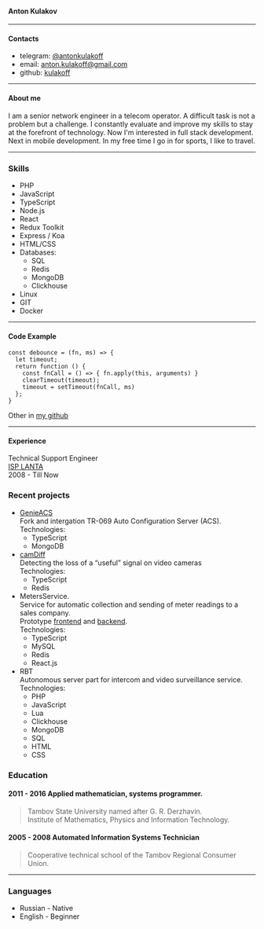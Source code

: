 #### Anton Kulakov
___
#### __Contacts__
- telegram: [@antonkulakoff](https://t.me/antonkulakoff)
- email: [anton.kulakoff@gmail.com](mailto:anton.kulakoff@gmail.com)
- github: [kulakoff](https://github.com/kulakoff)
---
#### About me
I am a senior network engineer in a telecom operator. A difficult task is not a problem but a challenge. I constantly evaluate and improve my skills to stay at the forefront of technology. Now I'm interested in full stack development. Next in mobile development.
In my free time I go in for sports, I like to travel.
___
### Skills
* PHP
* JavaScript
* TypeScript
* Node.js
* React
* Redux Toolkit
* Express / Koa
* HTML/CSS
* Databases:
  * SQL
  * Redis
  * MongoDB
  * Clickhouse
* Linux
* GIT
* Docker
___
#### Code Example
```
const debounce = (fn, ms) => {
  let timeout;
  return function () {
    const fnCall = () => { fn.apply(this, arguments) }
    clearTimeout(timeout);
    timeout = setTimeout(fnCall, ms)
  };
}
```
Other in [my github](https://github.com/kulakoff)
___
#### __Experience__
Technical Support Engineer  
[ISP LANTA](https://www.lanta-net.ru/)  
2008 - Till Now
### __Recent projects__
* [GenieACS](https://github.com/kulakoff/genieacs)  
Fork and intergation TR-069 Auto Configuration Server (ACS).  
Technologies:
  * TypeScript
  * MongoDB
* [camDiff](https://github.com/kulakoff/camDiff)  
Detecting the loss of a “useful” signal on video cameras  
  Technologies:
  * TypeScript
  * Redis
* MetersService.  
Service for automatic collection and sending of meter readings to a sales company.  
  Prototype [frontend](https://github.com/kulakoff/net-tools-client-ts) and
  [backend](https://github.com/kulakoff/net-tools-api).  
Technologies:
    * TypeScript
    * MySQL
    * Redis
    * React.js
* RBT  
Autonomous server part for intercom and video surveillance service.  
Technologies:
  * PHP
  * JavaScript
  * Lua
  * Clickhouse
  * MongoDB
  * SQL
  * HTML
  * CSS
### __Education__
#### 2011 - 2016  Applied mathematician, systems programmer.  
>Tambov State University named after G. R. Derzhavin.   
Institute of Mathematics, Physics and Information Technology.  

#### 2005 - 2008 Automated Information Systems Technician
>Cooperative technical school of the Tambov Regional Consumer Union.
___
### __Languages__  
* Russian - Native  
* English - Beginner